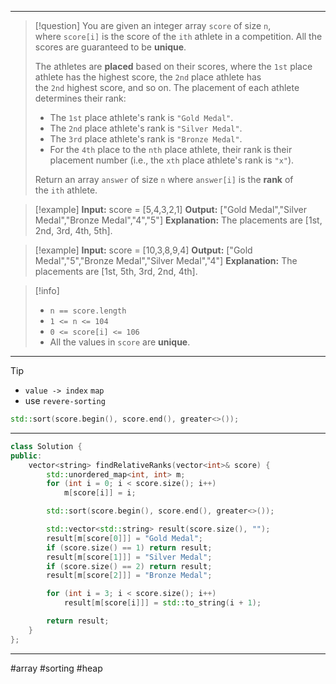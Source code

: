 ___

> [!question] 
> You are given an integer array `score` of size `n`, where `score[i]` is the score of the `ith` athlete in a competition. All the scores are guaranteed to be **unique**.
> 
> The athletes are **placed** based on their scores, where the `1st` place athlete has the highest score, the `2nd` place athlete has the `2nd` highest score, and so on. The placement of each athlete determines their rank:
> - The `1st` place athlete's rank is `"Gold Medal"`.
> - The `2nd` place athlete's rank is `"Silver Medal"`.
> - The `3rd` place athlete's rank is `"Bronze Medal"`.
> - For the `4th` place to the `nth` place athlete, their rank is their placement number (i.e., the `xth` place athlete's rank is `"x"`).
>  
> Return an array `answer` of size `n` where `answer[i]` is the **rank** of the `ith` athlete. 

> [!example] 
> **Input:** score = [5,4,3,2,1]
**Output:** ["Gold Medal","Silver Medal","Bronze Medal","4","5"]
**Explanation:** The placements are [1st, 2nd, 3rd, 4th, 5th]. 

> [!example] 
> **Input:** score = [10,3,8,9,4]
**Output:** ["Gold Medal","5","Bronze Medal","Silver Medal","4"]
**Explanation:** The placements are [1st, 5th, 3rd, 2nd, 4th]. 

> [!info] 
> - `n == score.length`
> - `1 <= n <= 104`
> - `0 <= score[i] <= 106`
> - All the values in `score` are **unique**. 

___

> [!tip] 
> - `value -> index` `map`
> - use `revere-sorting`
> ```cpp
> std::sort(score.begin(), score.end(), greater<>());
> ```

___

```cpp
class Solution {
public:
    vector<string> findRelativeRanks(vector<int>& score) {
        std::unordered_map<int, int> m;
        for (int i = 0; i < score.size(); i++)
            m[score[i]] = i;

        std::sort(score.begin(), score.end(), greater<>());

        std::vector<std::string> result(score.size(), "");
        result[m[score[0]]] = "Gold Medal";
        if (score.size() == 1) return result;
        result[m[score[1]]] = "Silver Medal";
        if (score.size() == 2) return result;
        result[m[score[2]]] = "Bronze Medal";

        for (int i = 3; i < score.size(); i++)
            result[m[score[i]]] = std::to_string(i + 1);

        return result;                    
    }
};
```

___

#array #sorting #heap